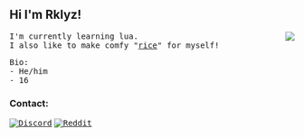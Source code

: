 
<h2>Hi I'm Rklyz!</h2>

<img align='right' src="https://github-readme-stats.vercel.app/api?username=rklyz&show_owner=true&theme=city_lights">

<p><samp>
  I'm currently learning lua.
  <br>
  I also like to make comfy "<a href="https://github.com/N3k0Ch4n/dotRice">rice</a>" for myself!
</samp></p>

<p><samp>
  Bio:<br>
    - He/him<br>
    - 16
</samp></p>


<h3>Contact:</h3>

[<kbd>![Discord](https://img.shields.io/badge/Discord-7289DA?style=for-the-badge&logo=discord&logoColor=white)</kbd>](https://discord.com/users/897668497897820162)
[<kbd>![Reddit](https://img.shields.io/badge/Reddit-FF4500?style=for-the-badge&logo=reddit&logoColor=white)](https://reddit.com/user/N3ko_1)


